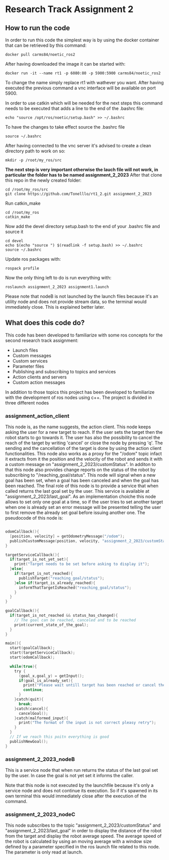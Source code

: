# Research Track Assignment 2
## How to run the code
In order to run this code the simplest way is by using the docker container that can be retrieved by this command:
```
docker pull carms84/noetic_ros2
```
After having downloaded the image it can be started with:
```
docker run -it --name rt1 -p 6080:80 -p 5900:5900 carms84/noetic_ros2
```
To change the name simply replace rt1 with wathever you want.
After having executed the previous command a vnc interface will be available on port 5900.

In order to use catkin which will be needed for the next steps this command needs to be executed that adds a line to the end of the .bashrc file:
```
echo "source /opt/ros/noetic/setup.bash" >> ~/.bashrc
```
To have the changes to take effect source the .bashrc file
```
source ~/.bashrc
```
After having connected to the vnc server it's advised to create a clean directory path to work on so:
```
mkdir -p /root/my_ros/src
```
**The next step is very important otherwise the lauch file will not work, in particular the folder has to be named assignment_2_2023**
After that clone this repo in the newly created folder:
```
cd /root/my_ros/src
git clone https://github.com/Tonelllo/rt1_2.git assignment_2_2023
```
Run catkin_make
```
cd /root/my_ros
catkin_make
```
Now add the devel directory setup.bash to the end of your .bashrc file and source it
```
cd devel
echo $(echo "source ") $(readlink -f setup.bash) >> ~/.bashrc
source ~/.bashrc
```
Update ros packages with:
```
rospack profile
```
Now the only thing left to do is run everything with:
```
roslaunch assignment_2_2023 assignment1.launch
```

Please note that nodeB is not launched by the launch files because it's an utility node and does not provide stream data, so the terminal would immediately close. This is explained better later.
## What does this code do?
This code has been developed to familiarize with some ros concepts for the second research track assignment:
- Launch files
- Custom messages
- Custom services
- Parameter files
- Publishing and subscribing to topics and services
- Action clients and servers
- Custom action messages

In addition to those topics this project has been developed to familiarize with the development of ros nodes using c++.
The project is divided in three different nodes
### assignment_action_client
This node is, as the name suggests, the action client. This node keeps asking the user for a new target to reach. 
If the user sets the target then the robot starts to go towards it. The user has also the possibility to cancel the reach of the target by writing 'cancel' or close the node by pressing 'q'. The sending and the cancellation of the target is done by using the action client functionalities. This node also works as a proxy for the "/odom" topic infact it extracts from it the position and the velocity of the robot and sends it with a custom message on "assignment_2_2023/customStatus". In additon to that this node also provides change reports on the status of the robot by subscribing to "/reaching_goal/status". This node will signal when a new goal has been set, when a goal has been canceled and when the goal has been reached. The final role of this node is to provide a service that when called returns the last goal set by the user. This service is available at "assignment_2_2023/last_goal". As an implementation choiche this node allows to set only one goal at a time, so if the user tries to set another target when one is already set an error message will be presented telling the user to first remove the already set goal before issuing another one. 
The pseudocode of this node is:
```c

odomCallback(){
  [position, velocity] = getOdometryMessage("/odom");
  publishCustomMessage(position, velocity, "assignment_2_2023/customStatus");
}

targetServiceCallback(){
  if(target_is_not_yet_set){
    print("Target needs to be set before asking to display it");
  }else{
    if(target_is_not_reached){
      publishTarget("reaching_goal/status");
    }else if(target_is_already_reached){
      informThatTargetIsReached("reaching_goal/status");
    }
  }
}

goalCallback(){
  if(target_is_not_reached && status_has_changed){
    // The goal can be reached, canceled and to be reached
    print(current_state_of_the_goal);
  }
}

main(){
  start(goalCallback);
  start(targetServiceCallback);
  start(odomCallback);

  while(true){
    try {
      (goal_x,goal_y) = getInput();
      if(goal_is_already_set){
        print("Please wait untill target has been reached or cancel the goal with "cancel"");
        continue;
      }
    }catch(quit){
      break;
    }catch(cancel){
      cancelGoal();
    }catch(malformed_input){
      print("The format of the input is not correct pleasy retry");
    }
  }
  // If we reach this poitn everything is good
  publishNewGoal();
}

```
### assignment_2_2023_nodeB
This is a service node that when run returns the status of the last goal set by the user. In case the goal is not yet set it informs the caller.

Note that this node is not executed by the launchfile because it's only a service node and does not continue its execution. So if it's spawned in its own terminal this would immediately close after the execution of the command.

### assignment_2_2023_nodeC
This node subscribes to the topic "assignment_2_2023/customStatus" and "assignment_2_2023/last_goal" in order to display the distance of the robot from the target and display the robot average speed. The average speed of the robot is calculated by using an moving average with a window size defined by a parameter specified in the ros launch file related to this node. The parameter is only read at launch.
